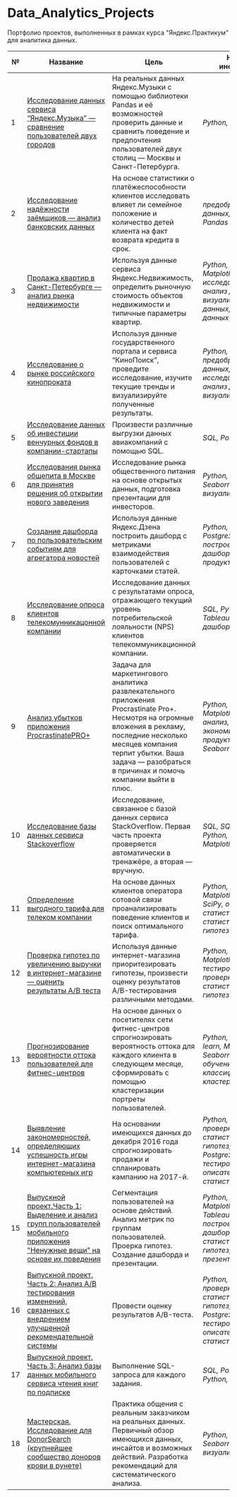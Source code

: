 # Data_Analytics_Projects
Портфолио проектов, выполненных в рамках курса "Яндекс.Практикум" для аналитика данных.


№ | Название | Цель | Навыки и инструменты
--|----------|----------|------------
1| [Исследование данных сервиса “Яндекс.Музыка” — сравнение пользователей двух городов]() | На реальных данных Яндекс.Музыки c помощью библиотеки Pandas и её возможностей проверить данные и сравнить поведение и предпочтения пользователей двух столиц — Москвы и Санкт-Петербурга. | *Python, Pandas* |
2| [Исследование надёжности заёмщиков — анализ банковских данных]() | На основе статистики о платёжеспособности клиентов исследовать влияет ли семейное положение и количество детей клиента на факт возврата кредита в срок. | *предобработка данных, Python, Pandas* |
3| [Продажа квартир в Санкт-Петербурге — анализ рынка недвижимости]() | Используя данные сервиса Яндекс.Недвижимость, определить рыночную стоимость объектов недвижимости и типичные параметры квартир. | *Python, Pandas, Matplotlib, исследовательский анализ данных, визуализация данных,предобработка данных* |
4| [Исследование о рынке российского кинопроката]() | Используя данные государственного портала и сервиса “КиноПоиск”, проведите исследование, изучите текущие тренды и визуализируйте полученные результаты. | *Python, Pandas, предобработка данных, исследовательский анализ данных, визуализация данных* |
5| [Исследование данных об инвестиции венчурных фондов в компании-стартапы]() | Произвести различные выгрузки данных авиакомпаний с помощью SQL. | *SQL, PostgreSQL* |
6| [Исследования рынка общепита в Москве для принятия решения об открытии нового заведения]() | Исследование рынка общественного питания на основе открытых данных, подготовка презентации для инвесторов. | *Python, Pandas, Seaborn, Plotly, визуализация данных* |
7| [Создание дашборда по пользовательским событиям для агрегатора новостей]() | Используя данные Яндекс.Дзена построить дашборд с метриками взаимодействия пользователей с карточками статей. | *Python, SQL, PostgreSQL, Tableau, построение дашбордов, продуктовые метрики* |
8| [Исследование опроса клиентов телекомунникацонной компании]() | Исследование данных с результатами опроса, отражающего текущий уровень потребительской лояльности (NPS) клиентов телекоммуникационной компании. | *SQL, Python, Pandas, Tableau, построение дашбордов* |
9| [Анализ убытков приложения ProcrastinatePRO+]() | Задача для маркетингового аналитика развлекательного приложения Procrastinate Pro+. Несмотря на огромные вложения в рекламу, последние несколько месяцев компания терпит убытки. Ваша задача — разобраться в причинах и помочь компании выйти в плюс. | *Python, Pandas, Matplotlib, когортный анализ, юнит-экономика, продуктовые метрики, Seaborn* |
10| [Исследование базы данных сервиса Stackoverflow]() | Исследование, связанное с базой данных сервиса StackOverflow. Первая часть проекта проверяется автоматически в тренажёре, а вторая — вручную. | *SQL, SQLAlchemy, Python, Pandas, Matplotlib, Seaborn* |
11| [Определение выгодного тарифа для телеком компании]() | На основе данных клиентов оператора сотовой связи проанализировать поведение клиентов и поиск оптимального тарифа. | *Python, Pandas, Matplotlib, NymPy, SciPy, описательная статистика, проверка статистических гипотез* |
12| [Проверка гипотез по увеличению выручки в интернет-магазине — оценить результаты A/B теста]() | Используя данные интернет-магазина приоритезировать гипотезы, произвести оценку результатов A/B-тестирования различными методами.| *Python, Pandas, Matplotlib, SciPy, A/B-тестирование, проверка статистических гипотез* |
13| [Прогнозирование вероятности оттока пользователей для фитнес-центров]() | На основе данных о посетителях сети фитнес-центров спрогнозировать вероятность оттока для каждого клиента в следующем месяце, сформировать с помощью кластеризации портреты пользователей. | *Python, Pandas, Scikit-learn, Matplotlib, Seaborn, машинное обучение, классификация, кластеризация* |
14| [Выявление закономерностей, определяющих успешность игры интернет-магазина компьютерных игр]() | На основании имеющихся данных до декабря 2016 года спрогнозировать продажи и спланировать кампанию на 2017-й. | *Python, Pandas, проверка статистических гипотез, SQL, PostgreSQL, A/B-тестирование, описательная статистика* | 
15| [Выпускной проект.Часть 1: Выделение и анализ групп пользователей мобильного приложения "Ненужные вещи" на основе их поведения]() | Сегментация пользователей на основе действий. Анализ метрик по группам пользователей. Проерка гипотез. Создание дашборда и презентации. | *Python, Pandas, Matplotlib, SciPy, Tableau, PowerPoint, построение дашбордов, проверка статистических гипотез, создание презентаций*
16| [Выпускной проект. Часть 2: Анализ A/B тестирования изменений, связанных с внедрением улучшенной рекомендательной системы]() | Провести оценку результатов A/B-теста. | *Python, Pandas, проверка статистических гипотез, SQL, PostgreSQL, A/B-тестирование, описательная статистика* |
17| [Выпускной проект. Часть 3: Анализ базы данных мобильного сервиса чтения книг по подписке]() | Выполнение SQL-запроса для каждого задания. | *SQL, PostgreSQ, Python, Pandas,* |
18| [Мастерская. Исследование для DonorSearch (крупнейшее сообщество доноров крови в рунете)]() | Практика общения с реальным заказчиком на реальных данных. Первичный обзор имеющихся данных, инсайтов и возможных действий. Разработка рекомендаций для систематического анализа. | *Python, Pandas, Seaborn, Plotly, визуализация данных*  



